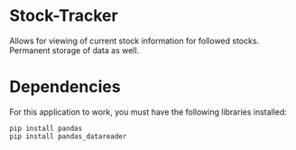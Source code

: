 # Stock-Tracker
Allows for viewing of current stock information for followed stocks. Permanent storage of data as well. 

# Dependencies
For this application to work, you must have the following libraries installed:
```
pip install pandas
pip install pandas_datareader
```
